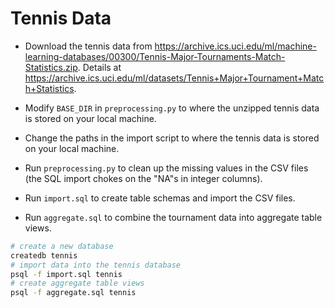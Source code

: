 # Tennis Data

- Download the tennis data from <https://archive.ics.uci.edu/ml/machine-learning-databases/00300/Tennis-Major-Tournaments-Match-Statistics.zip>.  Details at <https://archive.ics.uci.edu/ml/datasets/Tennis+Major+Tournament+Match+Statistics>.

- Modify `BASE_DIR` in `preprocessing.py` to where the unzipped tennis data is stored on your local machine.

- Change the paths in the import script to where the tennis data is stored on your local machine.

- Run `preprocessing.py` to clean up the missing values in the CSV files (the SQL import chokes on the "NA"s in integer columns).

- Run `import.sql` to create table schemas and import the CSV files.

- Run `aggregate.sql` to combine the tournament data into aggregate table views.

```bash
# create a new database
createdb tennis
# import data into the tennis database
psql -f import.sql tennis
# create aggregate table views
psql -f aggregate.sql tennis
```
